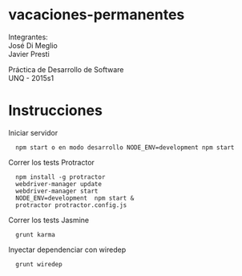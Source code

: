 # vacaciones-permanentes

Integrantes: <br />
José Di Meglio <br />
Javier Presti

Práctica de Desarrollo de Software <br />
UNQ - 2015s1

# Instrucciones

Iniciar servidor

      npm start o en modo desarrollo NODE_ENV=development npm start

Correr los tests Protractor

      npm install -g protractor
      webdriver-manager update
      webdriver-manager start
      NODE_ENV=development	npm start &
      protractor protractor.config.js

Correr los tests Jasmine

      grunt karma
	  
Inyectar dependenciar con wiredep

      grunt wiredep